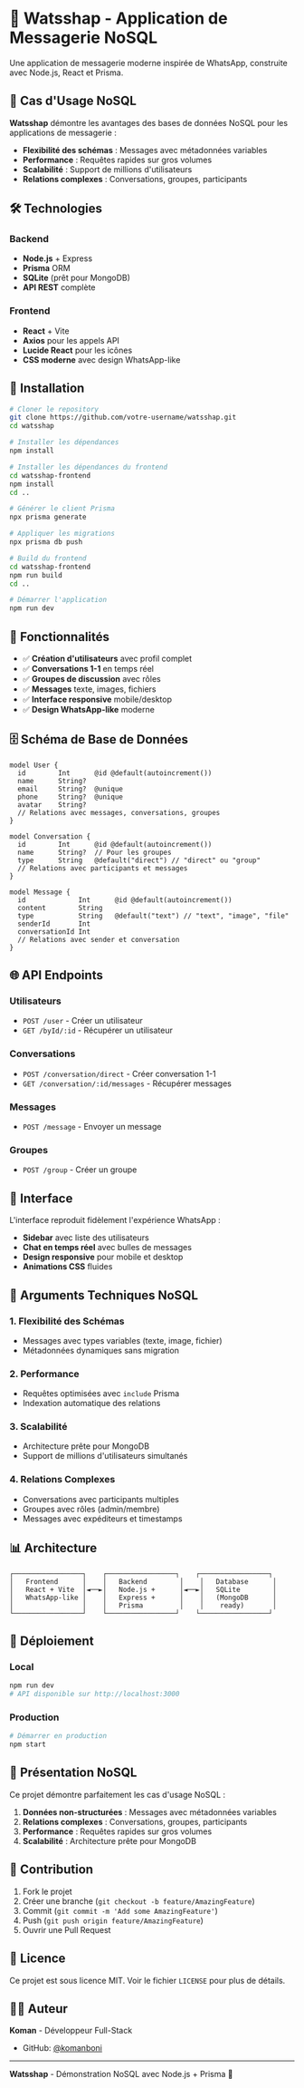 # 🚀 Watsshap - Application de Messagerie NoSQL

Une application de messagerie moderne inspirée de WhatsApp, construite avec Node.js, React et Prisma.

## 🎯 Cas d'Usage NoSQL

**Watsshap** démontre les avantages des bases de données NoSQL pour les applications de messagerie :

- **Flexibilité des schémas** : Messages avec métadonnées variables
- **Performance** : Requêtes rapides sur gros volumes
- **Scalabilité** : Support de millions d'utilisateurs
- **Relations complexes** : Conversations, groupes, participants

## 🛠️ Technologies

### Backend
- **Node.js** + Express
- **Prisma** ORM
- **SQLite** (prêt pour MongoDB)
- **API REST** complète

### Frontend
- **React** + Vite
- **Axios** pour les appels API
- **Lucide React** pour les icônes
- **CSS moderne** avec design WhatsApp-like

## 🚀 Installation

```bash
# Cloner le repository
git clone https://github.com/votre-username/watsshap.git
cd watsshap

# Installer les dépendances
npm install

# Installer les dépendances du frontend
cd watsshap-frontend
npm install
cd ..

# Générer le client Prisma
npx prisma generate

# Appliquer les migrations
npx prisma db push

# Build du frontend
cd watsshap-frontend
npm run build
cd ..

# Démarrer l'application
npm run dev
```

## 📱 Fonctionnalités

- ✅ **Création d'utilisateurs** avec profil complet
- ✅ **Conversations 1-1** en temps réel
- ✅ **Groupes de discussion** avec rôles
- ✅ **Messages** texte, images, fichiers
- ✅ **Interface responsive** mobile/desktop
- ✅ **Design WhatsApp-like** moderne

## 🗄️ Schéma de Base de Données

```prisma
model User {
  id        Int      @id @default(autoincrement())
  name      String?
  email     String?  @unique
  phone     String?  @unique
  avatar    String?
  // Relations avec messages, conversations, groupes
}

model Conversation {
  id        Int      @id @default(autoincrement())
  name      String?  // Pour les groupes
  type      String   @default("direct") // "direct" ou "group"
  // Relations avec participants et messages
}

model Message {
  id             Int      @id @default(autoincrement())
  content        String
  type           String   @default("text") // "text", "image", "file"
  senderId       Int
  conversationId Int
  // Relations avec sender et conversation
}
```

## 🌐 API Endpoints

### Utilisateurs
- `POST /user` - Créer un utilisateur
- `GET /byId/:id` - Récupérer un utilisateur

### Conversations
- `POST /conversation/direct` - Créer conversation 1-1
- `GET /conversation/:id/messages` - Récupérer messages

### Messages
- `POST /message` - Envoyer un message

### Groupes
- `POST /group` - Créer un groupe

## 🎨 Interface

L'interface reproduit fidèlement l'expérience WhatsApp :
- **Sidebar** avec liste des utilisateurs
- **Chat en temps réel** avec bulles de messages
- **Design responsive** pour mobile et desktop
- **Animations CSS** fluides

## 🔧 Arguments Techniques NoSQL

### 1. Flexibilité des Schémas
- Messages avec types variables (texte, image, fichier)
- Métadonnées dynamiques sans migration

### 2. Performance
- Requêtes optimisées avec `include` Prisma
- Indexation automatique des relations

### 3. Scalabilité
- Architecture prête pour MongoDB
- Support de millions d'utilisateurs simultanés

### 4. Relations Complexes
- Conversations avec participants multiples
- Groupes avec rôles (admin/membre)
- Messages avec expéditeurs et timestamps

## 📊 Architecture

```
┌─────────────────┐    ┌─────────────────┐    ┌─────────────────┐
│   Frontend      │    │   Backend        │    │   Database      │
│   React + Vite  │◄──►│   Node.js +      │◄──►│   SQLite        │
│   WhatsApp-like │    │   Express +      │    │   (MongoDB      │
│                 │    │   Prisma         │    │    ready)       │
└─────────────────┘    └─────────────────┘    └─────────────────┘
```

## 🚀 Déploiement

### Local
```bash
npm run dev
# API disponible sur http://localhost:3000
```

### Production
```bash
# Démarrer en production
npm start
```

## 📝 Présentation NoSQL

Ce projet démontre parfaitement les cas d'usage NoSQL :

1. **Données non-structurées** : Messages avec métadonnées variables
2. **Relations complexes** : Conversations, groupes, participants
3. **Performance** : Requêtes rapides sur gros volumes
4. **Scalabilité** : Architecture prête pour MongoDB

## 🤝 Contribution

1. Fork le projet
2. Créer une branche (`git checkout -b feature/AmazingFeature`)
3. Commit (`git commit -m 'Add some AmazingFeature'`)
4. Push (`git push origin feature/AmazingFeature`)
5. Ouvrir une Pull Request

## 📄 Licence

Ce projet est sous licence MIT. Voir le fichier `LICENSE` pour plus de détails.

## 👨‍💻 Auteur

**Koman** - Développeur Full-Stack
- GitHub: [@komanboni](https://github.com/komanboni)

---

**Watsshap** - Démonstration NoSQL avec Node.js + Prisma 🚀

